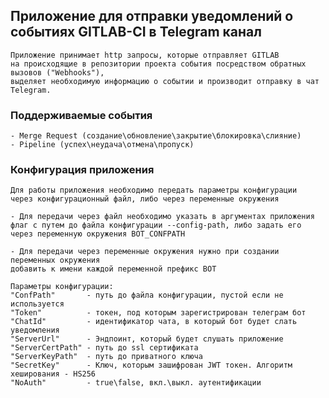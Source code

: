 ## Приложение для отправки уведомлений о событиях GITLAB-CI в Telegram канал ##
    Приложение принимает http запросы, которые отправляет GITLAB 
    на происходящие в репозитории проекта события посредством обратных вызовов ("Webhooks"),
    выделяет необходимую информацию о событии и производит отправку в чат Telegram.
### Поддерживаемые события
    - Merge Request (создание\обновление\закрытие\блокировка\слияние)
    - Pipeline (успех\неудача\отмена\пропуск) 
### Конфигурация приложения
    Для работы приложения необходимо передать параметры конфигурации 
    через конфигурационный файл, либо через переменные окружения
    
    - Для передачи через файл необходимо указать в аргументах приложения 
    флаг с путем до файла конфигурации --config-path, либо задать его
    через переменную окружения BOT_CONFPATH
    
    - Для передачи через переменные окружения нужно при создании переменных окружения
    добавить к имени каждой переменной префикс BOT

    Параметры конфигурации:
    "ConfPath"       - путь до файла конфигурации, пустой если не используется
	"Token"          - токен, под которым зарегистрирован телеграм бот
	"ChatId"         - идентификатор чата, в который бот будет слать уведомления
	"ServerUrl"      - Эндпоинт, который будет слушать приложение
    "ServerCertPath" - путь до ssl сертификата 
    "ServerKeyPath"  - путь до приватного ключа
	"SecretKey"      - Ключ, которым зашифрован JWT токен. Алгоритм хеширования - HS256
	"NoAuth"         - true\false, вкл.\выкл. аутентификации
